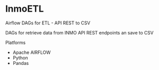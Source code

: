 # InmoETL
Airflow DAGs for ETL - API REST to CSV

DAGs for retrieve data from INMO API REST endpoints an save to CSV

Platforms
- Apache AIRFLOW
- Python
- Pandas



